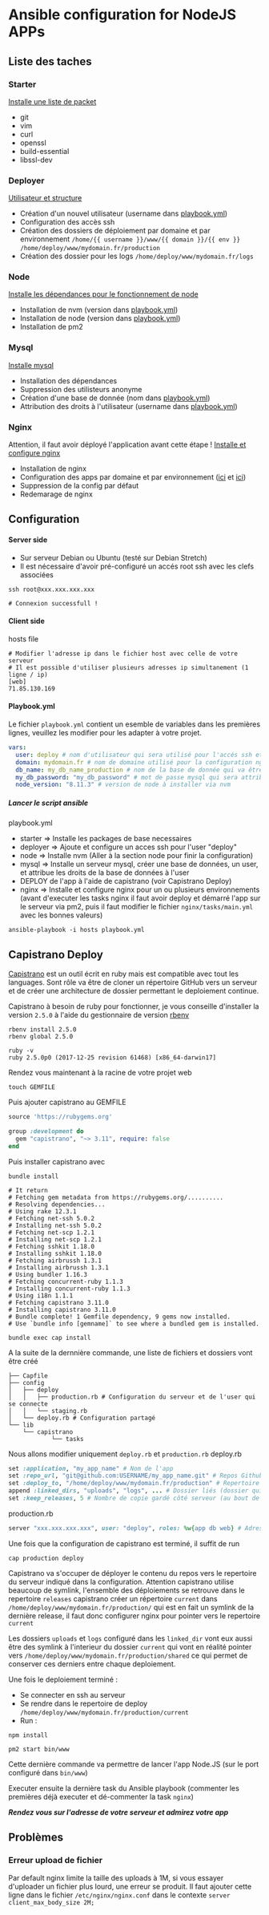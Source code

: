 # Ansible configuration for NodeJS APPs
## Liste des taches
### Starter
[Installe une liste de packet](roles/starter/tasks/main.yml#L5)
- git
- vim
- curl
- openssl
- build-essential
- libssl-dev

### Deployer
[Utilisateur et structure](roles/deployer/tasks/main.yml)
- Création d'un nouvel utilisateur (username dans [playbook.yml](playbook.yml#L6))
- Configuration des accès ssh
- Création des dossiers de déploiement par domaine et par environnement 
`/home/{{ username }}/www/{{ domain }}/{{ env }}`
`/home/deploy/www/mydomain.fr/production`
- Création des dossier pour les logs
`/home/deploy/www/mydomain.fr/logs`

### Node
[Installe les dépendances pour le fonctionnement de node](roles/node/tasks/main.yml)
- Installation de nvm (version dans [playbook.yml](playbook.yml#L11))
- Installation de node (version dans [playbook.yml](playbook.yml#L10))
- Installation de pm2

### Mysql
[Installe mysql](roles/mysql/tasks/main.yml)
- Installation des dépendances
- Suppression des utilisteurs anonyme
- Création d'une base de donnée (nom dans [playbook.yml](playbook.yml#L8))
- Attribution des droits à l'utilisateur (username dans [playbook.yml](playbook.yml#L6))

### Nginx
Attention, il faut avoir déployé l'application avant cette étape !
[Installe et configure nginx](roles/nginx/tasks/main.yml)
- Installation de nginx
- Configuration des apps par domaine et par environnement ([ici](roles/nginx/tasks/main.yml#L13) et [ici](roles/nginx/tasks/main.yml#L23))
- Suppression de la config par  défaut
- Redemarage de nginx

## Configuration
#### Server side
- Sur serveur Debian ou Ubuntu (testé sur Debian Stretch)
- Il est nécessaire d'avoir pré-configuré un accés root ssh avec les clefs associées
```shell
ssh root@xxx.xxx.xxx.xxx

# Connexion successfull !
```

#### Client side
hosts file
```
# Modifier l'adresse ip dans le fichier host avec celle de votre serveur
# Il est possible d'utiliser plusieurs adresses ip simultanement (1 ligne / ip)
[web]
71.85.130.169
```

#### Playbook.yml
Le fichier `playbook.yml` contient un esemble de variables dans les premières lignes, veuillez les modifier pour les adapter à votre projet.
```yml
vars: 
  user: deploy # nom d'utilisateur qui sera utilisé pour l'accés ssh et la création des dossiers
  domain: mydomain.fr # nom de domaine utilisé pour la configuration nginx et la création des dossiers
  db_name: my_db_name_production # nom de la base de donnée qui va être créer le user défini plus haut aura tout les droits sur cette base
  my_db_password: "my_db_password" # mot de passe mysql qui sera attribué à l'user défini plus haut
  node_version: "8.11.3" # version de node à installer via nvm
```

##### Lancer le script ansible
playbook.yml
- starter => Installe les packages de base necessaires
- deployer => Ajoute et configure un acces ssh pour l'user "deploy"
- node => Installe nvm (Aller à la section node pour finir la configuration)
- mysql => Installe un serveur mysql, créer une base de données, un user, et attribue les droits de la base de données à l'user 
- DEPLOY de l'app à l'aide de capistrano (voir Capistrano Deploy)
- nginx => Installe et configure nginx pour un ou plusieurs environnements (avant d'executer les tasks nginx il faut avoir deploy et démarré l'app sur le serveur via pm2, puis il faut modifier le fichier `nginx/tasks/main.yml` avec les bonnes valeurs)
```shell
ansible-playbook -i hosts playbook.yml
```

## Capistrano Deploy
[Capistrano](https://capistranorb.com/) est un outil écrit en ruby mais est compatible avec tout les languages. Sont rôle va être de cloner un répertoire GitHub vers un serveur et de créer une architecture de dossier permettant le deploiement continue.

Capistrano à besoin de ruby pour fonctionner, je vous conseille d'installer la version `2.5.0` à l'aide du gestionnaire de version [rbenv](https://github.com/rbenv/rbenv)
```shell
rbenv install 2.5.0
rbenv global 2.5.0

ruby -v
ruby 2.5.0p0 (2017-12-25 revision 61468) [x86_64-darwin17]
```
Rendez vous maintenant à la racine de votre projet web
```shell
touch GEMFILE
```
Puis ajouter capistrano au GEMFILE
```ruby
source 'https://rubygems.org'

group :development do
  gem "capistrano", "~> 3.11", require: false
end
```
Puis installer capistrano avec
```shell
bundle install

# It return
# Fetching gem metadata from https://rubygems.org/..........
# Resolving dependencies...
# Using rake 12.3.1
# Fetching net-ssh 5.0.2
# Installing net-ssh 5.0.2
# Fetching net-scp 1.2.1
# Installing net-scp 1.2.1
# Fetching sshkit 1.18.0
# Installing sshkit 1.18.0
# Fetching airbrussh 1.3.1
# Installing airbrussh 1.3.1
# Using bundler 1.16.3
# Fetching concurrent-ruby 1.1.3
# Installing concurrent-ruby 1.1.3
# Using i18n 1.1.1
# Fetching capistrano 3.11.0
# Installing capistrano 3.11.0
# Bundle complete! 1 Gemfile dependency, 9 gems now installed.
# Use `bundle info [gemname]` to see where a bundled gem is installed.

bundle exec cap install
```
A la suite de la dernnière commande, une liste de fichiers et dossiers vont être créé
```shell
├── Capfile
├── config
│   ├── deploy
│   │   ├── production.rb # Configuration du serveur et de l'user qui se connecte
│   │   └── staging.rb
│   └── deploy.rb # Configuration partagé
└── lib
    └── capistrano
            └── tasks
```
Nous allons modifier uniquement `deploy.rb` et `production.rb`
deploy.rb
```ruby
set :application, "my_app_name" # Nom de l'app
set :repo_url, "git@github.com:USERNAME/my_app_name.git" # Repos Github du projet
set :deploy_to, "/home/deploy/www/mydomain.fr/production" # Repertoire de deploy
append :linked_dirs, "uploads", "logs", ... # Dossier liés (dossier qui resteront les mêmes entre chaques deploy)
set :keep_releases, 5 # Nombre de copie gardé côté serveur (au bout de 5 la plus ancienne est écrasé)
```
production.rb
```ruby
server "xxx.xxx.xxx.xxx", user: "deploy", roles: %w{app db web} # Adresse ip du serveur et user de deploiement
```
Une fois que la configuration de capistrano est terminé, il suffit de run
```shell
cap production deploy
```

Capistrano va s'occuper de déployer le contenu du repos vers le repertoire du serveur indiqué dans la configuration.
Attention capistrano utilise beaucoup de symlink, l'ensemble des déploiements se retrouve dans le repertoire `releases` capistrano créer un répertoire `current` dans `/home/deploy/www/mydomain.fr/production/` qui est en fait un symlink de la dernière release, il faut donc configurer nginx pour pointer vers le repertoire `current`

Les dossiers `uploads` et `logs` configuré dans les `linked_dir` vont eux aussi être des symlink à l'interieur du dossier `current` qui vont en réalité pointer vers `/home/deploy/www/mydomain.fr/production/shared` ce qui permet de conserver ces derniers entre chaque deploiement.

Une fois le deploiement terminé :
- Se connecter en ssh au serveur
- Se rendre dans le repertoire de deploy `/home/deploy/www/mydomain.fr/production/current`
- Run :
```shell
npm install

pm2 start bin/www
```
Cette dernière commande va permettre de lancer l'app Node.JS (sur le port configuré dans `bin/www`)

Executer ensuite la dernière task du Ansible playbook (commenter les premières déjà executer et dé-commenter la task `nginx`)

***Rendez vous sur l'adresse de votre serveur et admirez votre app***

## Problèmes
### Erreur upload de fichier
Par default nginx limite la taille des uploads à 1M, si vous essayer d'uploader un fichier plus lourd, une erreur se produit.
Il faut ajouter cette ligne dans le fichier `/etc/nginx/nginx.conf` dans le contexte `server`
`client_max_body_size 2M;`